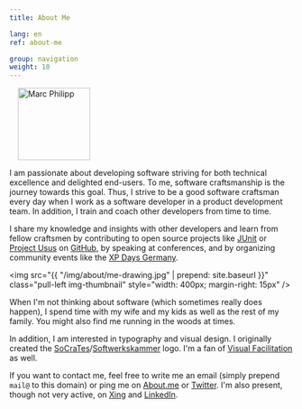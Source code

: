 ```yaml
---
title: About Me

lang: en
ref: about-me

group: navigation
weight: 10
---
```


<img src="https://secure.gravatar.com/avatar/956c7d246841e8507a1e1b96842994db?s=256" alt="Marc Philipp" class="pull-right img-circle" style="margin-left: 15px; width:128px; height:128px;" />

I am passionate about developing software striving for both technical excellence and delighted end-users. To me, software craftsmanship is the journey towards this goal. Thus, I strive to be a good software craftsman every day when I work as a software developer in a product development team. In addition, I train and coach other developers from time to time.

I share my knowledge and insights with other developers and learn from fellow craftsmen by contributing to open source projects like [JUnit](http://www.junit.org) or [Project Usus](http://projectusus.org) on [GitHub](http://www.github.com/marcphilipp), by speaking at conferences, and by organizing community events like the [XP Days Germany](http://www.xpdays.de).

<img src="{{ "/img/about/me-drawing.jpg" | prepend: site.baseurl }}" class="pull-left img-thumbnail" style="width: 400px; margin-right: 15px" />

When I'm not thinking about software (which sometimes really does happen), I spend time with my wife and my kids as well as the rest of my family. You might also find me running in the woods at times.

In addition, I am interested in typography and visual design. I originally created the [SoCraTes](http://www.socrates-conference.de)/[Softwerkskammer](http://www.softwerkskammer.org) logo. I'm a fan of [Visual Facilitation](http://www.kommunikationslotsen.de/visual-facilitating/) as well.

If you want to contact me, feel free to write me an email (simply prepend `mail@` to this domain) or ping me on [About.me](http://about.me/marcphilipp) or [Twitter](http://www.twitter.com/marcphilipp). I'm also present, though not very active, on [Xing](https://www.xing.com/profile/Marc_Philipp9) and [LinkedIn](http://www.linkedin.com/in/marcphilipp).
